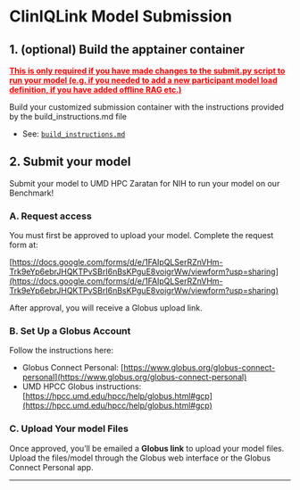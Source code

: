 
# ClinIQLink Model Submission

## 1. (optional) Build the apptainer container

<span style="color:red"><b><u>This is only required if you have made changes to the submit.py script to run your model (e.g. if you needed to add a new participant model load definition, if you have added offline RAG etc.)</u></b></span>

Build your customized submission container with the instructions provided by the build_instructions.md file

- See: [`build_instructions.md`](.build_instructions.md)


## 2. Submit your model 

Submit your model to UMD HPC Zaratan for NIH to run your model on our Benchmark! 

### A. Request access

You must first be approved to upload your model. Complete the request form at:

[https://docs.google.com/forms/d/e/1FAIpQLSerRZnVHm-Trk9eYp6ebrJHQKTPvSBrI6nBsKPguE8voigrWw/viewform?usp=sharing](https://docs.google.com/forms/d/e/1FAIpQLSerRZnVHm-Trk9eYp6ebrJHQKTPvSBrI6nBsKPguE8voigrWw/viewform?usp=sharing)

After approval, you will receive a Globus upload link.

### B. Set Up a Globus Account

Follow the instructions here:

- Globus Connect Personal: [https://www.globus.org/globus-connect-personal](https://www.globus.org/globus-connect-personal)  
- UMD HPCC Globus instructions: [https://hpcc.umd.edu/hpcc/help/globus.html#gcp](https://hpcc.umd.edu/hpcc/help/globus.html#gcp)

### C. Upload Your model Files

Once approved, you’ll be emailed a **Globus link** to upload your model files. Upload the files/model through the Globus web interface or the Globus Connect Personal app.

---